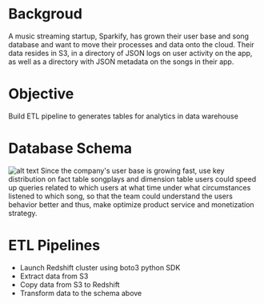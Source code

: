 # Backgroud
A music streaming startup, Sparkify, has grown their user base and song database and want to move their processes and data onto the cloud. Their data resides in S3, in a directory of JSON logs on user activity on the app, as well as a directory with JSON metadata on the songs in their app.
# Objective
Build ETL pipeline to generates tables for analytics in data warehouse
# Database Schema
![alt text](https://github.com/limengunique/Postgres-ETL/blob/master/Untitled%20drawing.png?raw=true)
Since the company's user base is growing fast, use key distribution on fact table songplays and dimension table users could speed up queries related to which users at what time under what circumstances listened to which song, so that the team could understand the users behavior better and thus, make optimize product service and monetization strategy.
# ETL Pipelines
* Launch Redshift cluster using boto3 python SDK
* Extract data from S3
* Copy data from S3 to Redshift
* Transform data to the schema above

